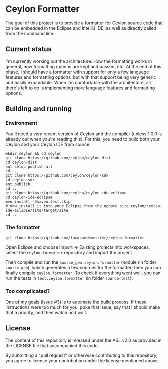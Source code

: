 Ceylon Formatter
================

The goal of this project is to provide a formatter for Ceylon source code that can be embedded in the Eclipse and IntelliJ IDE, as well as directly called from the command line.

Current status
--------------

I'm currently working out the architecture: How the formatting works in general, how formatting options are kept and passed, etc.
At the end of this phase, I should have a formatter with support for only a few language features and formatting options, but with that support being very generic and easily expandable.
When I'm comfortable with the architecture, all there's left to do is implementing more language features and formatting options.

Building and running
--------------------

### Environment

You'll need a *very* recent version of Ceylon and the compiler (unless 1.0.0 is already out when you're reading this).
For this, you need to build both your Ceylon and your Ceylon IDE from source.

    mkdir ceylon && cd ceylon
    git clone https://github.com/ceylon/ceylon-dist
    cd ceylon-dist
    ant setup publish-all
    cd ..
    git clone https://github.com/ceylon/ceylon-sdk
    cd ceylon-sdk
    ant publish
    cd ..
    git clone https://github.com/ceylon/ceylon-ide-eclipse
    cd ceylon-ide-eclipse
    mvn install -Dmaven.test.skip
    # now install it into your Eclipse from the update site ceylon/ceylon-ide-eclipse/site/target/site
    cd ..

### The formatter

    git clone https://github.com/lucaswerkmeister/ceylon.formatter

Open Eclipse and choose Import -> Existing projects into workspaces, select the `ceylon.formatter` repository and import the project

Then compile and run the `source_gen.ceylon.formatter` module (in folder `source-gen`), which generates a few sources for the formatter;
then you can finally compile `ceylon.formatter`.
To check if everything went well, you can run the tests in `test.ceylon.formatter` (in folder `source-test`).

### Too complicated?

One of my goals ([issue #3](https://github.com/lucaswerkmeister/ceylon.formatter/issues/3)) is to automate the build process.
If these instructions were too much for you, poke that issue, say that I should make that a priority, and then watch and wait.

License
-------

The content of this repository is released under the ASL v2.0
as provided in the LICENSE file that accompanied this code.

By submitting a "pull request" or otherwise contributing to 
this repository, you agree to license your contribution under 
the license mentioned above.
